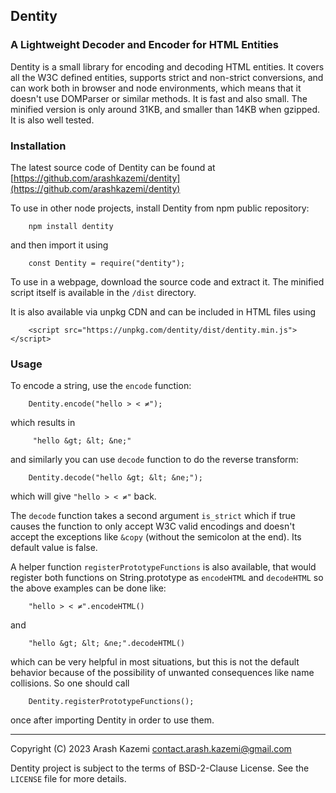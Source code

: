 ## Dentity
### A Lightweight Decoder and Encoder for HTML Entities

Dentity is a small library for encoding and decoding HTML entities. It covers
all the W3C defined entities, supports strict and non-strict conversions, and
can work both in browser and node environments, which means that it doesn't use 
DOMParser or similar methods. It is fast and also small. The minified version
is only around 31KB, and smaller than 14KB when gzipped. It is also well tested.


### Installation

The latest source code of Dentity can be found at
[https://github.com/arashkazemi/dentity](https://github.com/arashkazemi/dentity)

To use in other node projects, install Dentity from npm public repository:

        npm install dentity  

and then import it using

        const Dentity = require("dentity");

To use in a webpage, download the source code and extract it. The minified 
script itself is available in the `/dist` directory. 

It is also available via unpkg CDN and can be included in HTML files using

        <script src="https://unpkg.com/dentity/dist/dentity.min.js"></script>


### Usage

To encode a string, use the `encode` function:

        Dentity.encode("hello > < ≠");

which results in

         "hello &gt; &lt; &ne;" 

and similarly you can use `decode` function to do the reverse transform:

        Dentity.decode("hello &gt; &lt; &ne;");

which will give `"hello > < ≠"` back.

The `decode` function takes a second argument `is_strict` which if true causes 
the function to only accept W3C valid encodings and doesn't accept the exceptions 
like `&copy` (without the semicolon at the end). Its default value is false.

A helper function `registerPrototypeFunctions` is also available, that would register 
both functions on String.prototype as `encodeHTML` and `decodeHTML` so the above 
examples can be done like:

        "hello > < ≠".encodeHTML()

and 

        "hello &gt; &lt; &ne;".decodeHTML()

which can be very helpful in most situations, but this is not the default behavior
because of the possibility of unwanted consequences like name collisions. So one
should call 

        Dentity.registerPrototypeFunctions();

once after importing Dentity in order to use them.

---

Copyright (C) 2023 Arash Kazemi <contact.arash.kazemi@gmail.com>

Dentity project is subject to the terms of BSD-2-Clause License. See the `LICENSE` file for more details.
